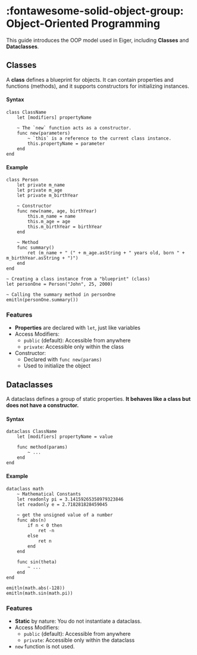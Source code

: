 # __:fontawesome-solid-object-group: Object-Oriented Programming__

This guide introduces the OOP model used in Eiger, including __Classes__ and __Dataclasses__.

## Classes

A __class__ defines a blueprint for objects. It can contain properties and functions (methods), and it supports constructors for initializing instances.

#### Syntax
```eiger
class ClassName
    let [modifiers] propertyName

    ~ The `new` function acts as a constructor.
    func new(parameters)
        ~ `this` is a reference to the current class instance.
        this.propertyName = parameter
    end
end
```

#### Example
```eiger
class Person
    let private m_name
    let private m_age
    let private m_birthYear

    ~ Constructor
    func new(name, age, birthYear)
        this.m_name = name
        this.m_age = age
        this.m_birthYear = birthYear
    end

    ~ Method
    func summary()
        ret (m_name + " (" + m_age.asString + " years old, born " + m_birthYear.asString + ")")
    end
end

~ Creating a class instance from a "blueprint" (class)
let personOne = Person("John", 25, 2000)

~ Calling the summary method in personOne
emitln(personOne.summary())
```

### Features
- __Properties__ are declared with `let`, just like variables
- Access Modifiers:
    - `public` (default): Accessible from anywhere
    - `private`: Accessible only within the class
- Constructor:
    - Declared with `func new(params)`
    - Used to initialize the object

## Dataclasses

A dataclass defines a group of static properties. __It behaves like a class but does not have a constructor.__

#### Syntax
```eiger
dataclass ClassName
    let [modifiers] propertyName = value
    
    func method(params)
        ~ ...
    end
end
```

#### Example
```eiger
dataclass math
    ~ Mathematical Constants
    let readonly pi = 3.14159265358979323846
    let readonly e = 2.718281828459045

    ~ get the unsigned value of a number
    func abs(n)
        if n < 0 then
            ret -n
        else
            ret n
        end
    end

    func sin(theta)
        ~ ...
    end
end

emitln(math.abs(-128))
emitln(math.sin(math.pi))
```

### Features
- __Static__ by nature: You do not instantiate a dataclass.
- Access Modifiers:
    - `public` (default): Accessible from anywhere
    - `private`: Accessible only within the dataclass
- `new` function is not used.